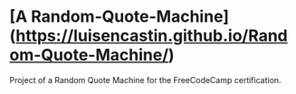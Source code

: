 # [A Random-Quote-Machine] (https://luisencastin.github.io/Random-Quote-Machine/)
Project of a Random Quote Machine for the FreeCodeCamp certification.
